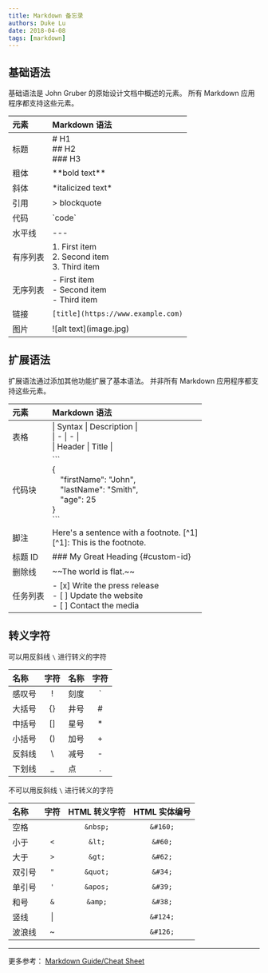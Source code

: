 ```yaml
---
title: Markdown 备忘录
authors: Duke Lu
date: 2018-04-08
tags: [markdown]
---
```


## 基础语法
基础语法是 John Gruber 的原始设计文档中概述的元素。 
所有 Markdown 应用程序都支持这些元素。

<!--truncate--> 

| 元素     | Markdown 语法                                      |
| :------- | :------------------------------------------------- |
| 标题     | # H1<br/>## H2<br/>### H3                          |
| 粗体     | \*\*bold text\*\*                                  |
| 斜体     | \*italicized text\*                                |
| 引用     | > blockquote                                       |
| 代码     | &#96;code&#96;                                     |
| 水平线   | \-\-\-                                             |
| 有序列表 | 1. First item<br/>2. Second item<br/>3. Third item |
| 无序列表 | - First item<br/>- Second item<br/>- Third item    |
| 链接     | `[title](https://www.example.com)`               |
| 图片     | \!\[alt text\]\(image.jpg\)                        |


## 扩展语法
扩展语法通过添加其他功能扩展了基本语法。 
并非所有 Markdown 应用程序都支持这些元素。

| 元素     | Markdown 语法                                                                                                       |
| :------- | :------------------------------------------------------------------------------------------------------------------ |
| 表格     | &#124; Syntax &#124; Description &#124;<br/>&#124; \- &#124; \- &#124;<br/>&#124; Header &#124; Title &#124;        |
| 代码块   | \`\`\` <br/>\{<br/>&emsp;"firstName": "John",<br/>&emsp;"lastName": "Smith",<br/>&emsp;"age": 25<br/>\}<br/> \`\`\` |
| 脚注     | Here's a sentence with a footnote. \[^1\] <br/> \[^1\]: This is the footnote.                                       |
| 标题 ID  | \#\#\# My Great Heading \{\#custom-id\}                                                                             |
| 删除线   | &#126;&#126;The world is flat.&#126;&#126;                                                                          |
| 任务列表 | \- \[x\] Write the press release<br/>\- \[ \] Update the website<br/>\- \[ \] Contact the media                     |


## 转义字符
可以用反斜线 `\` 进行转义的字符

| 名称   | 字符 | 名称 | 字符 |
| :----- | :--: | :--- | :--: |
| 感叹号 |  \!  | 刻度 |  \`  |
| 大括号 | \{\} | 井号 |  \#  |
| 中括号 | \[\] | 星号 |  \*  |
| 小括号 | \(\) | 加号 |  \+  |
| 反斜线 |  \\  | 减号 |  \-  |
| 下划线 |  \_  | 点   |  \.  |


不可以用反斜线 `\` 进行转义的字符

| 名称   |  字符  | HTML 转义字符 | HTML 实体编号 |
| :----- | :----: | :-----------: | :-----------: |
| 空格   |        |   `&nbsp;`    |   `&#160;`    |
| 小于   |  `<`   |    `&lt;`     |    `&#60;`    |
| 大于   |  `>`   |    `&gt;`     |    `&#62;`    |
| 双引号 |  `"`   |   `&quot;`    |    `&#34;`    |
| 单引号 |  `'`   |   `&apos;`    |    `&#39;`    |
| 和号   |  `&`   |    `&amp;`    |    `&#38;`    |
| 竖线   | &#124; |               |   `&#124;`    |
| 波浪线 | &#126; |               |   `&#126;`    |

---

更多参考：
[Markdown Guide/Cheat Sheet](https://www.markdownguide.org/cheat-sheet)